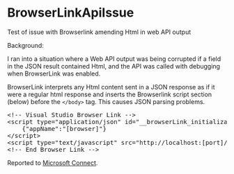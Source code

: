 BrowserLinkApiIssue
===================

Test of issue with Browserlink amending Html in web API output

Background:

I ran into a situation where a Web API output was being corrupted if a field in the JSON result contained Html, and the API was called with debugging when BrowserLink was enabled.

BrowserLink interprets any Html content sent in a JSON response as if it were a regular html response and inserts the Browserlink script section (below) before the `</body>` tag. This causes JSON parsing problems.
<pre>
&lt;!-- Visual Studio Browser Link --&gt;
&lt;script type="application/json" id="__browserLink_initializationData"&gt;
    {"appName":"[browser]"}
&lt;/script&gt;
&lt;script type="text/javascript" src="http://localhost:[port]/[ref]/browserLink" async="async"&gt;&lt;/script&gt;
&lt;!-- End Browser Link --&gt;
</pre>

Reported to [Microsoft Connect](https://connect.microsoft.com/VisualStudio/feedback/details/810547/vs2013-rtm-browserlink-inserts-and-corrupts-json-result-in-webapi-containing-html).

